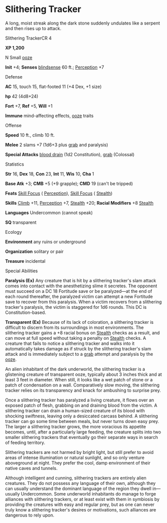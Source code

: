 # Slithering Tracker

A long, moist streak along the dark stone suddenly undulates like a serpent and then rises up to attack.

Slithering TrackerCR 4

**XP 1,200**

N Small [ooze](monsters/creatureTypes.md#_ooze)

**Init** +4; **Senses** [blindsense](monsters/universalMonsterRules.md#_blindsense) 60 ft.; [Perception](additionalMonsters/../skills/perception.md#_perception) +7

Defense

**AC** 15, touch 15, flat-footed 11 (+4 Dex, +1 size)

**hp** 42 (4d8+24)

**Fort** +7, **Ref** +5, **Will** +1

**Immune** mind-affecting effects, [ooze](monsters/creatureTypes.md#_ooze) traits

Offense

**Speed** 10 ft., climb 10 ft.

**Melee** 2 slams +7 (1d6+3 plus [grab](monsters/universalMonsterRules.md#_grab) and paralysis)

**Special Attacks** [blood drain](monsters/universalMonsterRules.md#_blood-drain) (1d2 Constitution), [grab](monsters/universalMonsterRules.md#_grab) (Colossal)

Statistics

**Str** 16, **Dex** 18, **Con** 23, **Int** 11, **Wis** 10, **Cha** 1

**Base Atk** +3; **CMB** +5 (+9 grapple); **CMD** 19 (can't be tripped)

**Feats** [Skill Focus](additionalMonsters/../feats.md#_skill-focus) ( [Perception](additionalMonsters/../skills/perception.md#_perception)), [Skill Focus](additionalMonsters/../feats.md#_skill-focus) ( [Stealth](additionalMonsters/../skills/stealth.md#_stealth))

**Skills** [Climb](additionalMonsters/../skills/climb.md#_climb) +11, [Perception](additionalMonsters/../skills/perception.md#_perception) +7, [Stealth](additionalMonsters/../skills/stealth.md#_stealth) +20; **Racial Modifiers** +8 [Stealth](additionalMonsters/../skills/stealth.md#_stealth)

**Languages** Undercommon (cannot speak)

**SQ** transparent

Ecology

**Environment** any ruins or underground

**Organization** solitary or pair

**Treasure** incidental

Special Abilities

**Paralysis (Ex)** Any creature that is hit by a slithering tracker's slam attack comes into contact with the anesthetizing slime it secretes. The opponent must succeed on a DC 18 Fortitude save or be paralyzed—at the end of each round thereafter, the paralyzed victim can attempt a new Fortitude save to recover from this paralysis. When a victim recovers from a slithering tracker's paralysis, the victim is staggered for 1d6 rounds. This DC is Constitution-based.

**Transparent (Ex)** Because of its lack of coloration, a slithering tracker is difficult to discern from its surroundings in most environments. The slithering tracker gains a +8 racial bonus on [Stealth](additionalMonsters/../skills/stealth.md#_stealth) checks as a result, and can move at full speed without taking a penalty on [Stealth](additionalMonsters/../skills/stealth.md#_stealth) checks. A creature that fails to notice a slithering tracker and walks into it automatically takes damage as if struck by the slithering tracker's slam attack and is immediately subject to a [grab](monsters/universalMonsterRules.md#_grab) attempt and paralysis by the [ooze](monsters/creatureTypes.md#_ooze).

An alien inhabitant of the dark underworld, the slithering tracker is a glistening creature of transparent ooze, typically about 3 inches thick and at least 3 feet in diameter. When still, it looks like a wet patch of stone or a patch of condensation on a wall. Comparatively slow moving, the slithering tracker relies on its transparency and knack for ambushing to surprise prey.

Once a slithering tracker has paralyzed a living creature, it flows over an exposed patch of flesh, grabbing on and draining blood from the victim. A slithering tracker can drain a human-sized creature of its blood with shocking swiftness, leaving only a desiccated carcass behind. A slithering tracker can go some time between meals, but never turns down easy prey. The larger a slithering tracker grows, the more voracious its appetite becomes, until, after a particularly large feeding, the creature splits into two smaller slithering trackers that eventually go their separate ways in search of feeding territory.

Slithering trackers are not harmed by bright light, but still prefer to avoid areas of intense illumination or natural sunlight, and so only venture aboveground at night. They prefer the cool, damp environment of their native caves and tunnels.

Although intelligent and cunning, slithering trackers are entirely alien creatures. They do not possess any language of their own, although they can usually understand the dominant language of the region they dwell in—usually Undercommon. Some underworld inhabitants do manage to forge alliances with slithering trackers, or at least exist with them in symbiosis by providing the creatures with easy and regular prey, but as one can never truly know a slithering tracker's desires or motivations, such alliances are dangerous to rely upon.

